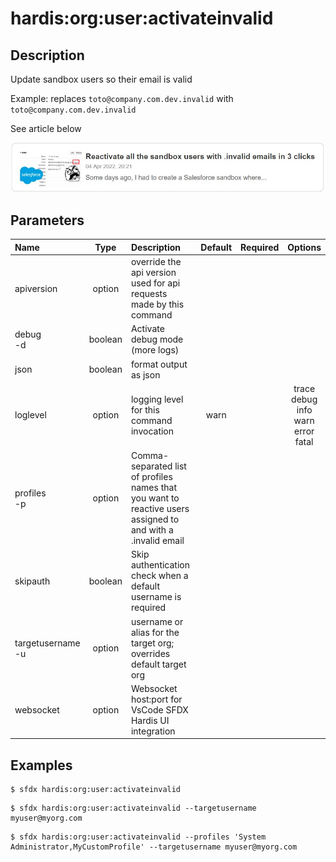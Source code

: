 <!-- This file has been generated with command 'sfdx hardis:doc:plugin:generate'. Please do not update it manually or it may be overwritten -->
# hardis:org:user:activateinvalid

## Description

Update sandbox users so their email is valid

  Example: replaces `toto@company.com.dev.invalid` with `toto@company.com.dev.invalid`

See article below

[![Reactivate all the sandbox users with .invalid emails in 3 clicks](https://github.com/hardisgroupcom/sfdx-hardis/raw/main/docs/assets/images/article-invalid-email.jpg)](https://nicolas.vuillamy.fr/reactivate-all-the-sandbox-users-with-invalid-emails-in-3-clicks-2265af4e3a3d)


## Parameters

|Name|Type|Description|Default|Required|Options|
|:---|:--:|:----------|:-----:|:------:|:-----:|
|apiversion|option|override the api version used for api requests made by this command||||
|debug<br/>-d|boolean|Activate debug mode (more logs)||||
|json|boolean|format output as json||||
|loglevel|option|logging level for this command invocation|warn||trace<br/>debug<br/>info<br/>warn<br/>error<br/>fatal|
|profiles<br/>-p|option|Comma-separated list of profiles names that you want to reactive users assigned to and with a .invalid email||||
|skipauth|boolean|Skip authentication check when a default username is required||||
|targetusername<br/>-u|option|username or alias for the target org; overrides default target org||||
|websocket|option|Websocket host:port for VsCode SFDX Hardis UI integration||||

## Examples

```shell
$ sfdx hardis:org:user:activateinvalid
```

```shell
$ sfdx hardis:org:user:activateinvalid --targetusername myuser@myorg.com
```

```shell
$ sfdx hardis:org:user:activateinvalid --profiles 'System Administrator,MyCustomProfile' --targetusername myuser@myorg.com
```


